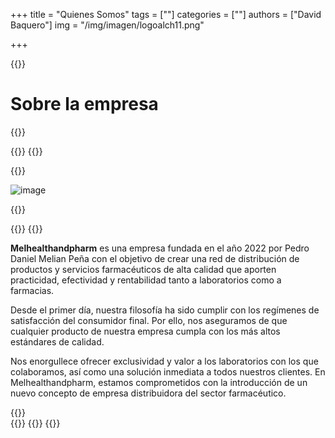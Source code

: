 +++
title = "Quienes Somos"
tags = [""]
categories = [""]
authors = ["David Baquero"]
img = "/img/imagen/logoalch11.png"

+++

{{<tex sty="sans-serif" size="1.2em">}}
# Sobre la empresa 
{{</tex>}}

{{<content>}}
  {{<row>}}
   
  {{<cols col="col-sm-12 col-md-6 text-center" >}}
  


<img src="/img/mhp1.png" alt="image" style="max-width: 100%; height: auto;">



   {{</cols>}}
   

   {{<cols col="col-sm-12 col-md-6 text-center text-justify" padding="50px">}}
   {{<tex sty="sans-serif" size="1.2em">}}

  **Melhealthandpharm** es una empresa fundada en el año 2022 por Pedro Daniel Melian Peña con el objetivo de crear una red de distribución de productos y servicios farmacéuticos de alta calidad que aporten practicidad, efectividad y rentabilidad tanto a laboratorios como a farmacias.

  Desde el primer día, nuestra filosofía ha sido cumplir con los regímenes de satisfacción del consumidor final. Por ello, nos aseguramos de que cualquier producto de nuestra empresa cumpla con los más altos estándares de calidad.

  Nos enorgullece ofrecer exclusividad y valor a los laboratorios con los que colaboramos, así como una solución inmediata a todos nuestros clientes. En Melhealthandpharm, estamos comprometidos con la introducción de un nuevo concepto de empresa distribuidora del sector farmacéutico.
   
   {{</tex>}}   
   {{</cols>}}
  {{</row>}}
{{</content>}}





